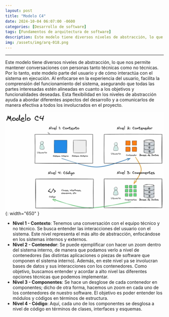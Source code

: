 ```yaml
---
layout: post
title: "Modelo C4"
date: 2024-10-04 06:07:00 -0600
categories: [Desarrollo de software]
tags: [Fundamentos de arquitectura de software]
description: Este modelo tiene diversos niveles de abstracción, lo que nos permite mantener conversaciones con personas tanto técnicas como no técnicas.....
img: /assets/img/arq-018.png
---
```


---

Este modelo tiene diversos niveles de abstracción, lo que nos permite mantener conversaciones con personas tanto técnicas como no técnicas. Por lo tanto, este modelo parte del usuario y de cómo interactúa con el sistema en ejecución. Al enfocarse en la experiencia del usuario, facilita la comprensión del funcionamiento del sistema, asegurando que todas las partes interesadas estén alineadas en cuanto a los objetivos y funcionalidades deseadas. Esta flexibilidad en los niveles de abstracción ayuda a abordar diferentes aspectos del desarrollo y a comunicarlos de manera efectiva a todos los involucrados en el proyecto.

![alt text](/assets/img/arq-018-1.png){: width="650" }

- **Nivel 1 - Contexto**: Tenemos una conversación con el equipo técnico y no técnico. Se busca entender las interacciones del usuario con el sistema. Este nivel representa el más alto de abstracción, enfocándose en los sistemas internos y externos.
- **Nivel 2 - Contenedor**: Se puede ejemplificar con hacer un zoom dentro del sistema interno, de manera que podamos verlo a nivel de contenedores (las distintas aplicaciones o piezas de software que componen el sistema interno). Además, en este nivel ya se involucran bases de datos y sus interacciones con los contenedores. Como objetivo, buscamos entender y acordar a alto nivel las diferentes opciones técnicas que podemos implementar.
- **Nivel 3 - Componentes**: Se hace un desglose de cada contenedor en componentes; dicho de otra forma, hacemos un zoom en cada uno de los contenedores de nuestro software. El objetivo es poder entender los módulos y códigos en términos de estructura.
- **Nivel 4 - Código**: Aquí, cada uno de los componentes se desglosa a nivel de código en términos de clases, interfaces y esquemas.



